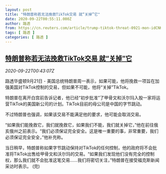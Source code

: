 ```yaml
---
layout: post
title: "特朗普称若无法挽救TikTok交易 就“关掉”它"
date: 2020-09-22T00:55:11.000Z
author: 路透
from: https://cn.reuters.com/article/trump-tiktok-threat-0921-mon-idCNKCS26D023
tags: [ 路透 ]
categories: [ 路透 ]
---
```

<!--1600736111000-->
[特朗普称若无法挽救TikTok交易 就“关掉”它](https://cn.reuters.com/article/trump-tiktok-threat-0921-mon-idCNKCS26D023)
------

<div>
<div><i>2020-09-22T00:43:07Z</i></div><p>路透华盛顿9月21日 - 美国总统特朗普周一表示，如果可能，他将挽救一项旨在加强美国对TikTok控制的交易，但如果不可能，他将“关掉”TikTok。</p><p>特朗普在离开白宫前告诉记者，他已经“初步批准”了甲骨文和沃尔玛入股一家将运营TikTok的美国新公司的计划。TikTok目前的母公司是中国的字节跳动。</p><p>不过特朗普也强调，如果该交易不能满足他的要求，他可能会取消交易。</p><p>“如果我们能挽救它，我们就挽救它，如果我们不能，我们就关掉它，”他在前往俄亥俄州之前表示。“我们必须保证完全安全。这是唯一重要的事，非常重要，我们必须保证完全安全，”他补充称。</p><p>当日稍早，特朗普称如果字节跳动保持对TikTok的任何控制，他的政府将不会批准将TikTok出售给甲骨文和沃尔玛的交易。“如果我们发现他们没有完全的控制权，那么我们就不会批准这笔交易……我们将密切关注，”特朗普在接受福克斯新闻采访时表示。 (完)</p>
</div>
